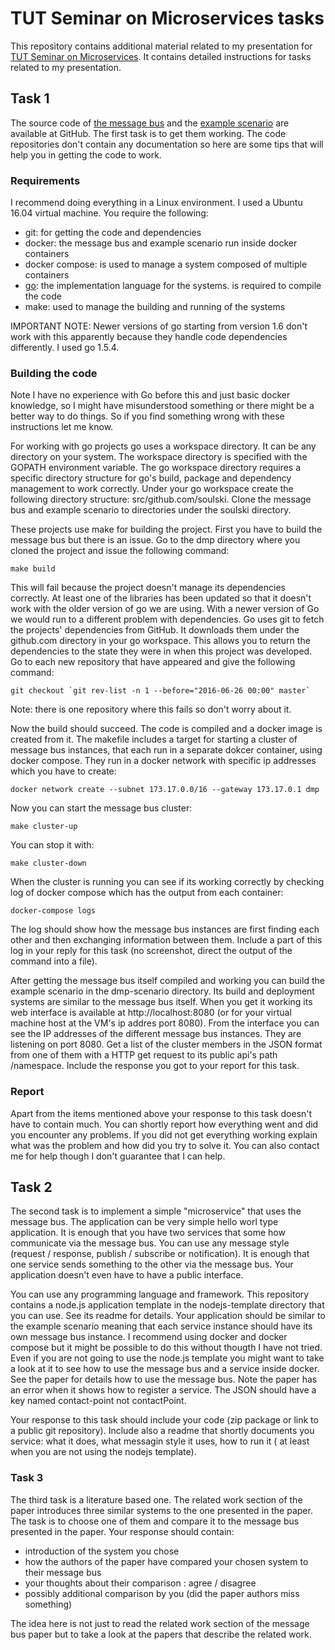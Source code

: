 # TUT Seminar on Microservices tasks

This repository contains additional material related to my presentation for 
[TUT Seminar on Microservices](https://sites.google.com/view/microservices/). It contains detailed instructions for tasks related to my presentation.

## Task 1

The source code of [the message bus](https://github.com/soulski/dmp)
and the [example scenario](https://github.com/soulski/dmp-scenario)
 are available at GitHub. The first task is to get them working. The code repositories don't contain any documentation so here are some tips that will help you in getting the code to work. 

### Requirements

I recommend doing everything in a Linux environment. I used a Ubuntu 16.04 virtual machine. You require the following:

- git: for getting the code and dependencies
- docker: the message bus and example scenario run inside docker containers
- docker compose: is used to manage a system composed of multiple containers
- [go](https://golang.org/doc/install): the implementation language for the systems. is required to compile the code
- make: used to manage the building and running of the systems

IMPORTANT NOTE: Newer versions of go starting from version 1.6 don't work with this apparently because they handle code dependencies differently.  I used go 1.5.4.

### Building the code

Note I have no experience with Go before this and just basic docker knowledge, so I might have misunderstood something or there might be a better way to do things. So if you find something wrong with these instructions let me know. 

For working with go projects go uses a workspace directory. It can be any directory on your system. The workspace directory is specified with the GOPATH environment variable.  The go workspace directory  requires a specific directory structure for go's build, package and dependency management to work correctly. Under your go workspace create the following directory structure: src/github.com/soulski. Clone the message bus and example scenario to directories under the soulski directory.

These projects use make for building the project. First you have to build the message bus but there is an issue. Go to the dmp directory where you cloned the project and issue the following command:

```
make build
```

This will fail because the project doesn't manage its dependencies correctly. At least one of the libraries has been updated so that it doesn't work with the older version of go we are using. With a newer version of Go we would run to a different problem with dependencies. Go uses git to fetch the projects' dependencies from GitHub. It downloads them under the github.com directory in your go workspace. This allows you to return the dependencies to the state they were in when this project was developed. Go to each new repository that have appeared and give the following command:

```
git checkout `git rev-list -n 1 --before="2016-06-26 00:00" master`
```

Note: there is one repository where this fails so don't worry about it.

Now the build should succeed. The code is compiled and a docker image is created from it. The makefile includes a target for starting a cluster of message bus instances, that each run in a separate dokcer container,  using docker compose. They run in a docker network with specific ip addresses which you have to create:

```
docker network create --subnet 173.17.0.0/16 --gateway 173.17.0.1 dmp
```

Now you can start the message bus cluster:

```
make cluster-up
```

You can stop it with:

```
make cluster-down
```

When the cluster is running you can see if its working correctly by checking log of docker compose which has the output from each container:

```
docker-compose logs
```

The log should show how the message bus instances are first finding each other and then exchanging information between them. Include a part of this log in your reply for this task (no screenshot, direct the output of the command into a file).

After getting the message bus itself compiled and working you can build the example scenario in the dmp-scenario directory. Its build and deployment systems are similar to the message bus itself. When you get it working its web interface is available at http://localhost:8080 (or for your virtual machine host at the VM's ip addres port 8080). From the interface you can see the IP addresses of the different message bus instances. They are listening on port 8080. Get a list of the cluster members in the JSON format from one of them with a HTTP get request to its public api's path /namespace. Include the response you got to your report for this task.

### Report

Apart from the items mentioned above your response to this task doesn't have to contain much. You can shortly report how everything went and did you encounter any problems. If you did not get everything working explain what was the problem and how did you try to solve it. You can also contact me for help though I don't guarantee that I  can help.

## Task 2

The second task is to implement a simple "microservice" that uses the message bus. The application can be very simple hello worl type application. It is enough that you have two services that some how communicate via the message bus. You can use any message style (request / response, publish / subscribe or notification). It is enough that one service sends something to the other via the message bus. Your application doesn't even have to have a public interface.

You can use any programming language and framework. This repository contains a node.js application template in the nodejs-template directory that you can use. See its readme for details. Your application should be similar to the example scenario meaning that each service instance should have its own message bus instance. I recommend using docker and docker compose but it might be possible to do this without thougth I have not tried. Even if you are not going to use the node.js template you might want to take a look at it to see how to use the message bus and a service inside docker.
See the paper for details how to use the message bus. Note the paper has an error when it shows how to register a service. The JSON should have a key named contact-point not contactPoint.

Your response to this task should include your code (zip package or link to a public git repository). Include also a readme that shortly documents you service: what it does, what messagin style it uses, how to run it ( at least when you are not using the nodejs template).

### Task 3

The third task is a literature based one. The related work section of the paper introduces three similar systems to the one presented in the paper. The task is to choose one of them and compare it to the message bus presented in the paper. Your response should contain:

- introduction of the system you chose
- how the authors of the paper have compared your chosen system to their message bus
- your thoughts about their comparison : agree / disagree
- possibly additional comparison by you (did the paper authors miss something)

The idea here is not just to read the related work section of the message bus paper but to take a look at the papers that describe the related work.
